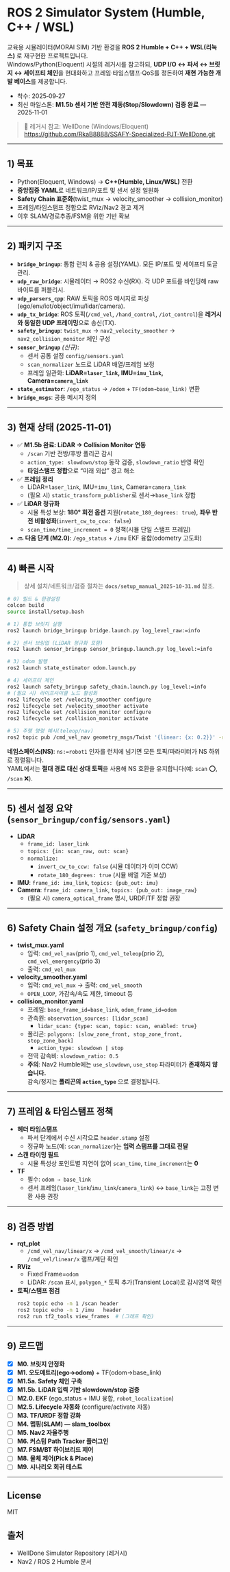 # ROS 2 Simulator System (Humble, C++ / WSL)

교육용 시뮬레이터(MORAI SIM) 기반 환경을 **ROS 2 Humble + C++ + WSL(리눅스)** 로 재구현한 프로젝트입니다.  
Windows/Python(Eloquent) 시절의 레거시를 참고하되, **UDP I/O ↔ 파서 ↔ 브릿지 ↔ 세이프티 체인**을 현대화하고
프레임·타임스탬프·QoS를 정돈하여 **재현 가능한 개발 베이스**를 제공합니다.

- 착수: 2025‑09‑27
- 최신 마일스톤: **M1.5b 센서 기반 안전 제동(Stop/Slowdown) 검증 완료** — 2025‑11‑01

> 🔗 레거시 참고: WellDone (Windows/Eloquent)  
> https://github.com/RkaB8888/SSAFY-Specialized-PJT-WellDone.git

---

## 1) 목표
- Python(Eloquent, Windows) → **C++(Humble, Linux/WSL)** 전환
- **중앙집중 YAML**로 네트워크/IP/포트 및 센서 설정 일원화
- **Safety Chain 표준화**(twist_mux → velocity_smoother → collision_monitor)
- 프레임/타임스탬프 정합으로 RViz/Nav2 경고 제거
- 이후 SLAM/경로추종/FSM을 위한 기반 확보

---

## 2) 패키지 구조
- **`bridge_bringup`**: 통합 런치 & 공용 설정(YAML). 모든 IP/포트 및 세이프티 토글 관리.
- **`udp_raw_bridge`**: 시뮬레이터 → ROS2 수신(RX). 각 UDP 포트를 바인딩해 raw 바이트를 퍼블리시.
- **`udp_parsers_cpp`**: RAW 토픽을 ROS 메시지로 파싱(ego/env/iot/object/imu/lidar/camera).
- **`udp_tx_bridge`**: ROS 토픽(`/cmd_vel`, `/hand_control`, `/iot_control`)을 **레거시와 동일한 UDP 프레이밍**으로 송신(TX).
- **`safety_bringup`**: `twist_mux` → `nav2_velocity_smoother` → `nav2_collision_monitor` 체인 구성
- **`sensor_bringup`** *(신규)*:
  - 센서 공통 설정 `config/sensors.yaml`
  - `scan_normalizer` 노드로 LiDAR 배열/프레임 보정
  - 프레임 일관화: **LiDAR=`laser_link`, IMU=`imu_link`, Camera=`camera_link`**
- **`state_estimator`**: `/ego_status` → `/odom` + `TF(odom→base_link)` 변환
- **`bridge_msgs`**: 공용 메시지 정의

---

## 3) 현재 상태 (2025‑11‑01)
- ✅ **M1.5b 완료: LiDAR → Collision Monitor 연동**
  - `/scan` 기반 전방/후방 폴리곤 감시
  - `action_type: slowdown/stop` 동작 검증, `slowdown_ratio` 반영 확인
  - **타임스탬프 정합**으로 “미래 외삽” 경고 해소
- ✅ **프레임 정리**
  - LiDAR=`laser_link`, IMU=`imu_link`, Camera=`camera_link`
  - (필요 시) `static_transform_publisher`로 센서→`base_link` 정합
- ✅ **LiDAR 정규화**
  - 시뮬 특성 보상: **180° 회전 옵션** 지원(`rotate_180_degrees: true`), **좌우 반전 비활성화**(`invert_cw_to_ccw: false`)
  - `scan_time/time_increment = 0` 정책(시뮬 단일 스탬프 프레임)
- 🔜 **다음 단계 (M2.0)**: `/ego_status` + `/imu` EKF 융합(odometry 고도화)

---

## 4) 빠른 시작
> 상세 설치/네트워크/검증 절차는 **`docs/setup_manual_2025-10-31.md`** 참조.

```bash
# 0) 빌드 & 환경설정
colcon build
source install/setup.bash

# 1) 통합 브릿지 실행
ros2 launch bridge_bringup bridge.launch.py log_level_raw:=info

# 2) 센서 브링업 (LiDAR 정규화 포함)
ros2 launch sensor_bringup sensor_bringup.launch.py log_level:=info

# 3) odom 발행
ros2 launch state_estimator odom.launch.py

# 4) 세이프티 체인
ros2 launch safety_bringup safety_chain.launch.py log_level:=info
# (필요 시) 라이프사이클 노드 활성화
ros2 lifecycle set /velocity_smoother configure
ros2 lifecycle set /velocity_smoother activate
ros2 lifecycle set /collision_monitor configure
ros2 lifecycle set /collision_monitor activate

# 5) 주행 명령 예시(teleop/nav)
ros2 topic pub /cmd_vel_nav geometry_msgs/Twist '{linear: {x: 0.2}}' -r 10
```

**네임스페이스(NS)**: `ns:=robot1` 인자를 런치에 넘기면 모든 토픽/파라미터가 NS 하위로 정렬됩니다.  
YAML에서는 **절대 경로 대신 상대 토픽**을 사용해 NS 호환을 유지합니다(예: `scan` ⭕, `/scan` ❌).

---

## 5) 센서 설정 요약 (`sensor_bringup/config/sensors.yaml`)
- **LiDAR**
  - `frame_id: laser_link`
  - `topics: {in: scan_raw, out: scan}`
  - `normalize:`
    - `invert_cw_to_ccw: false`  (시뮬 데이터가 이미 CCW)
    - `rotate_180_degrees: true` (시뮬 배열 기준 보상)
- **IMU**: `frame_id: imu_link`, `topics: {pub_out: imu}`
- **Camera**: `frame_id: camera_link`, `topics: {pub_out: image_raw}`  
  - (필요 시) `camera_optical_frame` 명시, URDF/TF 정합 권장

---

## 6) Safety Chain 설정 개요 (`safety_bringup/config`)
- **twist_mux.yaml**
  - 입력: `cmd_vel_nav`(prio 1), `cmd_vel_teleop`(prio 2), `cmd_vel_emergency`(prio 3)
  - 출력: `cmd_vel_mux`
- **velocity_smoother.yaml**
  - 입력: `cmd_vel_mux` → 출력: `cmd_vel_smooth`
  - `OPEN_LOOP`, 가감속/속도 제한, timeout 등
- **collision_monitor.yaml**
  - 프레임: `base_frame_id=base_link`, `odom_frame_id=odom`
  - 관측원: `observation_sources: [lidar_scan]`
    - `lidar_scan: {type: scan, topic: scan, enabled: true}`
  - 폴리곤: `polygons: [slow_zone_front, stop_zone_front, stop_zone_back]`
    - `action_type: slowdown | stop`
  - 전역 감속비: `slowdown_ratio: 0.5`  
  - **주의**: Nav2 Humble에는 `use_slowdown`, `use_stop` 파라미터가 **존재하지 않습니다.**  
    감속/정지는 **폴리곤의 `action_type`** 으로 결정됩니다.

---

## 7) 프레임 & 타임스탬프 정책
- **헤더 타임스탬프**
  - 파서 단계에서 수신 시각으로 `header.stamp` 설정
  - 정규화 노드(예: `scan_normalizer`)는 **입력 스탬프를 그대로 전달**
- **스캔 타이밍 필드**
  - 시뮬 특성상 포인트별 지연이 없어 `scan_time`, `time_increment`는 **0**
- **TF**
  - 필수: `odom → base_link`
  - 센서 프레임(`laser_link`/`imu_link`/`camera_link`) ↔ `base_link`는 고정 변환 사용 권장

---

## 8) 검증 방법
- **rqt_plot**
  - `/cmd_vel_nav/linear/x` → `/cmd_vel_smooth/linear/x` → `/cmd_vel/linear/x` 램프/계단 확인
- **RViz**
  - Fixed Frame=`odom`
  - LiDAR: `/scan` 표시, `polygon_*` 토픽 추가(Transient Local)로 감시영역 확인
- **토픽/스탬프 점검**
  ```bash
  ros2 topic echo -n 1 /scan header
  ros2 topic echo -n 1 /imu   header
  ros2 run tf2_tools view_frames  # (그래프 확인)
  ```

---

## 9) 로드맵
- [x] **M0. 브릿지 안정화**
- [x] **M1. 오도메트리(ego→odom)** + TF(odom→base_link)
- [x] **M1.5a. Safety 체인 구축**
- [x] **M1.5b. LiDAR 입력 기반 slowdown/stop 검증**
- [ ] **M2.0. EKF** (ego_status + IMU 융합, `robot_localization`)
- [ ] **M2.5. Lifecycle 자동화** (configure/activate 자동)
- [ ] **M3. TF/URDF 정합 강화**
- [ ] **M4. 맵핑(SLAM) — slam_toolbox**
- [ ] **M5. Nav2 자율주행**
- [ ] **M6. 커스텀 Path Tracker 플러그인**
- [ ] **M7. FSM/BT 하이브리드 제어**
- [ ] **M8. 물체 제어(Pick & Place)**
- [ ] **M9. 시나리오 회귀 테스트**

---

## License
MIT

## 출처
- WellDone Simulator Repository (레거시)
- Nav2 / ROS 2 Humble 문서
